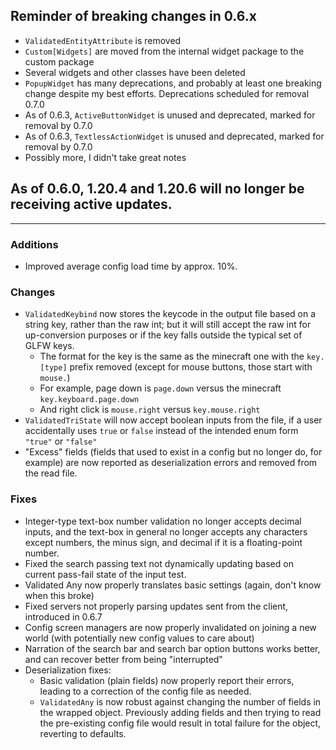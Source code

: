 ## Reminder of breaking changes in 0.6.x
* `ValidatedEntityAttribute` is removed
* `Custom[Widgets]` are moved from the internal widget package to the custom package
* Several widgets and other classes have been deleted
* `PopupWidget` has many deprecations, and probably at least one breaking change despite my best efforts. Deprecations scheduled for removal 0.7.0
* As of 0.6.3, `ActiveButtonWidget` is unused and deprecated, marked for removal by 0.7.0
* As of 0.6.3, `TextlessActionWidget` is unused and deprecated, marked for removal by 0.7.0
* Possibly more, I didn't take great notes

## As of 0.6.0, 1.20.4 and 1.20.6 will no longer be receiving active updates.

-------------------------------------

### Additions
* Improved average config load time by approx. 10%.

### Changes
* `ValidatedKeybind` now stores the keycode in the output file based on a string key, rather than the raw int; but it will still accept the raw int for up-conversion purposes or if the key falls outside the typical set of GLFW keys.
  * The format for the key is the same as the minecraft one with the `key.[type]` prefix removed (except for mouse buttons, those start with `mouse.`)
  * For example, page down is `page.down` versus the minecraft `key.keyboard.page.down`
  * And right click is `mouse.right` versus `key.mouse.right`
* `ValidatedTriState` will now accept boolean inputs from the file, if a user accidentally uses `true` or `false` instead of the intended enum form `"true"` or `"false"`
* "Excess" fields (fields that used to exist in a config but no longer do, for example) are now reported as deserialization errors and removed from the read file. 

### Fixes
* Integer-type text-box number validation no longer accepts decimal inputs, and the text-box in general no longer accepts any characters except numbers, the minus sign, and decimal if it is a floating-point number.
* Fixed the search passing text not dynamically updating based on current pass-fail state of the input test.
* Validated Any now properly translates basic settings (again, don't know when this broke)
* Fixed servers not properly parsing updates sent from the client, introduced in 0.6.7
* Config screen managers are now properly invalidated on joining a new world (with potentially new config values to care about)
* Narration of the search bar and search bar option buttons works better, and can recover better from being "interrupted"
* Deserialization fixes:
  * Basic validation (plain fields) now properly report their errors, leading to a correction of the config file as needed.
  * `ValidatedAny` is now robust against changing the number of fields in the wrapped object. Previously adding fields and then trying to read the pre-existing config file would result in total failure for the object, reverting to defaults.